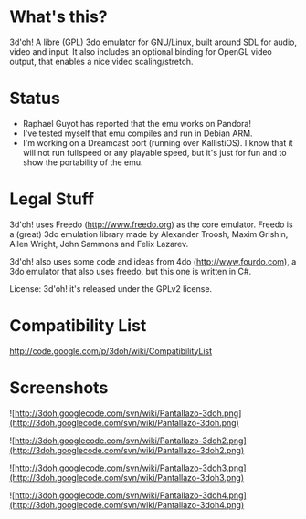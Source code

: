 # What's this? #
3d'oh! A libre (GPL) 3do emulator for GNU/Linux, built around SDL for audio, video and input. It also includes an optional binding for OpenGL video output, that enables a nice video scaling/stretch.

# Status #
  * Raphael Guyot has reported that the emu works on Pandora!
  * I've tested myself that emu compiles and run in Debian ARM.
  * I'm working on a Dreamcast port  (running over KallistiOS). I know that it will not run fullspeed or any playable speed, but it's just for fun and to show the portability of the emu.


# Legal Stuff #
3d'oh! uses Freedo (http://www.freedo.org) as the core emulator. Freedo is a (great) 3do emulation library made by Alexander Troosh, Maxim Grishin, Allen Wright, John Sammons and Felix Lazarev.

3d'oh! also uses some code and ideas from 4do (http://www.fourdo.com), a 3do emulator that also uses freedo, but this one is written in C#.

License: 3d'oh! it's released under the GPLv2 license.

# Compatibility List #
http://code.google.com/p/3doh/wiki/CompatibilityList


# Screenshots #

![http://3doh.googlecode.com/svn/wiki/Pantallazo-3doh.png](http://3doh.googlecode.com/svn/wiki/Pantallazo-3doh.png)

![http://3doh.googlecode.com/svn/wiki/Pantallazo-3doh2.png](http://3doh.googlecode.com/svn/wiki/Pantallazo-3doh2.png)

![http://3doh.googlecode.com/svn/wiki/Pantallazo-3doh3.png](http://3doh.googlecode.com/svn/wiki/Pantallazo-3doh3.png)

![http://3doh.googlecode.com/svn/wiki/Pantallazo-3doh4.png](http://3doh.googlecode.com/svn/wiki/Pantallazo-3doh4.png)